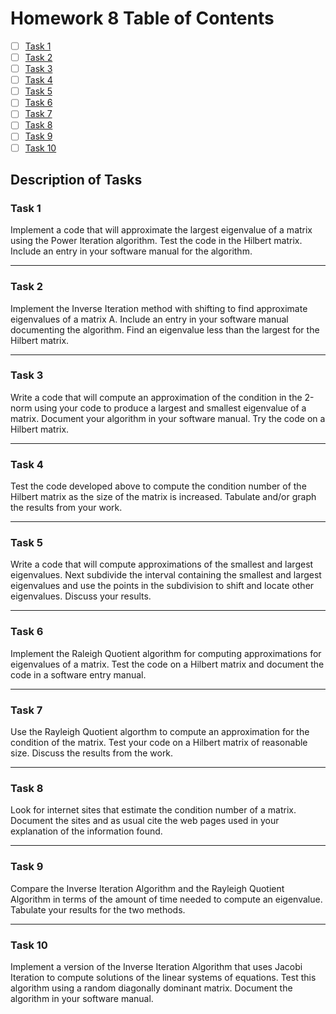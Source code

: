 # Homework 8 Table of Contents

- [ ] [Task 1](./Software_Manual/qr_sq_solve.md)
- [ ] [Task 2](./HW6Task2Report.md)
- [ ] [Task 3](./HW6Task3Report.md)
- [ ] [Task 4](./Software_Manual/ls_solveqrmod.md)
- [ ] [Task 5](./Software_Manual/ls_solveqr.md)
- [ ] [Task 6](./Software_Manual/jacobi_solve.md) 
- [ ] [Task 7](./Software_Manual/gaussseidel_solve.md)
- [ ] [Task 8](./HW6Task8Report.md)
- [ ] [Task 9](./HW6Task9Report.md)
- [ ] [Task 10](./HW6Task10Report.md)

## Description of Tasks

### Task 1
Implement a code that will approximate the largest eigenvalue of a matrix using the Power Iteration algorithm. Test the code in the Hilbert matrix. Include an entry in your software manual for the algorithm.

------

### Task 2
Implement the Inverse Iteration method with shifting to find approximate eigenvalues of a matrix A. Include an entry in your software manual documenting the algorithm. Find an eigenvalue less than the largest for the Hilbert matrix.

------

### Task 3
Write a code that will compute an approximation of the condition in the 2-norm using your code to produce a largest and smallest eigenvalue of a matrix. Document your algorithm in your software manual. Try the code on a Hilbert matrix.

------

### Task 4
Test the code developed above to compute the condition number of the Hilbert matrix as the size of the matrix is increased. Tabulate and/or graph the results from your work.

------

### Task 5

Write a code that will compute approximations of the smallest and largest eigenvalues. Next subdivide the interval containing the smallest and largest eigenvalues and use the points in the subdivision to shift and locate other eigenvalues. Discuss your results.

------

### Task 6

Implement the Raleigh Quotient algorithm for computing approximations for eigenvalues of a matrix. Test the code on a Hilbert matrix and document the code in a software entry manual.

------

### Task 7

Use the Rayleigh Quotient algorthm to compute an approximation for the condition of the matrix. Test your code on a Hilbert matrix of reasonable size. Discuss the results from the work.

------

### Task 8

Look for internet sites that estimate the condition number of a matrix. Document the sites and as usual cite the web pages used in your explanation of the information found.

------

### Task 9

Compare the Inverse Iteration Algorithm and the Rayleigh Quotient Algorithm in terms of the amount of time needed to compute an eigenvalue. Tabulate your results for the two methods.

------

### Task 10

Implement a version of the Inverse Iteration Algorithm that uses Jacobi Iteration to compute solutions of the linear systems of equations. Test this algorithm using a random diagonally dominant matrix. Document the algorithm in your software manual.